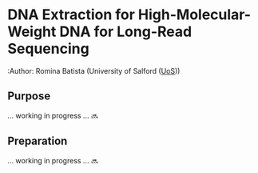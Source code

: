 DNA Extraction for High-Molecular-Weight DNA for Long-Read Sequencing
==========================================

:Author: Romina Batista (University of Salford ([UoS](https://hub.salford.ac.uk/rotcotm/)))


Purpose
-------
... working in progress ... :soon:


Preparation
-----------
... working in progress ... :soon:


